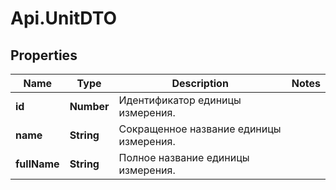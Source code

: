 # Api.UnitDTO

## Properties

Name | Type | Description | Notes
------------ | ------------- | ------------- | -------------
**id** | **Number** | Идентификатор единицы измерения. | 
**name** | **String** | Сокращенное название единицы измерения. | 
**fullName** | **String** | Полное название единицы измерения. | 


